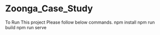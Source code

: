 # Zoonga_Case_Study
To Run This project Please follow below commands.
npm install
npm run build
npm run serve
